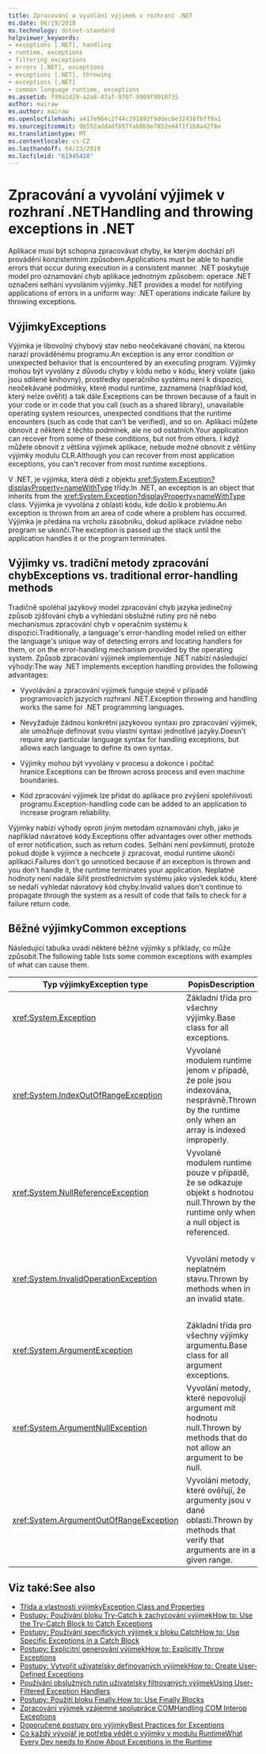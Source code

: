 ```yaml
---
title: Zpracování a vyvolání výjimek v rozhraní .NET
ms.date: 06/19/2018
ms.technology: dotnet-standard
helpviewer_keywords:
- exceptions [.NET], handling
- runtime, exceptions
- filtering exceptions
- errors [.NET], exceptions
- exceptions [.NET], throwing
- exceptions [.NET]
- common language runtime, exceptions
ms.assetid: f99a1d29-a2a8-47af-9707-9909f9010735
author: mairaw
ms.author: mairaw
ms.openlocfilehash: a417e964c2f44c291892f9ddec6e32438fbff9a1
ms.sourcegitcommit: 9b552addadfb57fab0b9e7852ed4f1f1b8a42f8e
ms.translationtype: MT
ms.contentlocale: cs-CZ
ms.lasthandoff: 04/23/2019
ms.locfileid: "61945428"
---
```

# <a name="handling-and-throwing-exceptions-in-net"></a><span data-ttu-id="9d70a-102">Zpracování a vyvolání výjimek v rozhraní .NET</span><span class="sxs-lookup"><span data-stu-id="9d70a-102">Handling and throwing exceptions in .NET</span></span>

<span data-ttu-id="9d70a-103">Aplikace musí být schopna zpracovávat chyby, ke kterým dochází při provádění konzistentním způsobem.</span><span class="sxs-lookup"><span data-stu-id="9d70a-103">Applications must be able to handle errors that occur during execution in a consistent manner.</span></span> <span data-ttu-id="9d70a-104">.NET poskytuje model pro oznamování chyb aplikace jednotným způsobem: operace .NET označení selhání vyvoláním výjimky.</span><span class="sxs-lookup"><span data-stu-id="9d70a-104">.NET provides a model for notifying applications of errors in a uniform way: .NET operations indicate failure by throwing exceptions.</span></span>

## <a name="exceptions"></a><span data-ttu-id="9d70a-105">Výjimky</span><span class="sxs-lookup"><span data-stu-id="9d70a-105">Exceptions</span></span>

<span data-ttu-id="9d70a-106">Výjimka je libovolný chybový stav nebo neočekávané chování, na kterou narazí prováděnému programu.</span><span class="sxs-lookup"><span data-stu-id="9d70a-106">An exception is any error condition or unexpected behavior that is encountered by an executing program.</span></span> <span data-ttu-id="9d70a-107">Výjimky mohou být vyvolány z důvodu chyby v kódu nebo v kódu, který voláte (jako jsou sdílené knihovny), prostředky operačního systému není k dispozici, neočekávané podmínky, které modul runtime, zaznamená (například kód, který nelze ověřit) a tak dále.</span><span class="sxs-lookup"><span data-stu-id="9d70a-107">Exceptions can be thrown because of a fault in your code or in code that you call (such as a shared library), unavailable operating system resources, unexpected conditions that the runtime encounters (such as code that can't be verified), and so on.</span></span> <span data-ttu-id="9d70a-108">Aplikaci můžete obnovit z některé z těchto podmínek, ale ne od ostatních.</span><span class="sxs-lookup"><span data-stu-id="9d70a-108">Your application can recover from some of these conditions, but not from others.</span></span> <span data-ttu-id="9d70a-109">I když můžete obnovit z většina výjimek aplikace, nebude možné obnovit z většiny výjimky modulu CLR.</span><span class="sxs-lookup"><span data-stu-id="9d70a-109">Although you can recover from most application exceptions, you can't recover from most runtime exceptions.</span></span>

<span data-ttu-id="9d70a-110">V .NET, je výjimka, která dědí z objektu <xref:System.Exception?displayProperty=nameWithType> třídy.</span><span class="sxs-lookup"><span data-stu-id="9d70a-110">In .NET, an exception is an object that inherits from the <xref:System.Exception?displayProperty=nameWithType> class.</span></span> <span data-ttu-id="9d70a-111">Výjimka je vyvolána z oblasti kódu, kde došlo k problému.</span><span class="sxs-lookup"><span data-stu-id="9d70a-111">An exception is thrown from an area of code where a problem has occurred.</span></span> <span data-ttu-id="9d70a-112">Výjimka je předána na vrcholu zásobníku, dokud aplikace zvládne nebo program se ukončí.</span><span class="sxs-lookup"><span data-stu-id="9d70a-112">The exception is passed up the stack until the application handles it or the program terminates.</span></span>

## <a name="exceptions-vs-traditional-error-handling-methods"></a><span data-ttu-id="9d70a-113">Výjimky vs. tradiční metody zpracování chyb</span><span class="sxs-lookup"><span data-stu-id="9d70a-113">Exceptions vs. traditional error-handling methods</span></span>

<span data-ttu-id="9d70a-114">Tradičně spoléhal jazykový model zpracování chyb jazyka jedinečný způsob zjišťování chyb a vyhledání obslužné rutiny pro ně nebo mechanismus zpracování chyb v operačním systému k dispozici.</span><span class="sxs-lookup"><span data-stu-id="9d70a-114">Traditionally, a language's error-handling model relied on either the language's unique way of detecting errors and locating handlers for them, or on the error-handling mechanism provided by the operating system.</span></span> <span data-ttu-id="9d70a-115">Způsob zpracování výjimek implementuje .NET nabízí následující výhody:</span><span class="sxs-lookup"><span data-stu-id="9d70a-115">The way .NET implements exception handling provides the following advantages:</span></span>

- <span data-ttu-id="9d70a-116">Vyvolávání a zpracování výjimek funguje stejně v případě programovacích jazycích rozhraní .NET.</span><span class="sxs-lookup"><span data-stu-id="9d70a-116">Exception throwing and handling works the same for .NET programming languages.</span></span>

- <span data-ttu-id="9d70a-117">Nevyžaduje žádnou konkrétní jazykovou syntaxi pro zpracování výjimek, ale umožňuje definovat svou vlastní syntaxi jednotlivé jazyky.</span><span class="sxs-lookup"><span data-stu-id="9d70a-117">Doesn't require any particular language syntax for handling exceptions, but allows each language to define its own syntax.</span></span>

- <span data-ttu-id="9d70a-118">Výjimky mohou být vyvolány v procesu a dokonce i počítač hranice.</span><span class="sxs-lookup"><span data-stu-id="9d70a-118">Exceptions can be thrown across process and even machine boundaries.</span></span>

- <span data-ttu-id="9d70a-119">Kód zpracování výjimek lze přidat do aplikace pro zvýšení spolehlivosti programu.</span><span class="sxs-lookup"><span data-stu-id="9d70a-119">Exception-handling code can be added to an application to increase program reliability.</span></span>

<span data-ttu-id="9d70a-120">Výjimky nabízí výhody oproti jiným metodám oznamování chyb, jako je například návratové kódy.</span><span class="sxs-lookup"><span data-stu-id="9d70a-120">Exceptions offer advantages over other methods of error notification, such as return codes.</span></span> <span data-ttu-id="9d70a-121">Selhání není povšimnutí, protože pokud dojde k výjimce a nechcete ji zpracovat, modul runtime ukončí aplikaci.</span><span class="sxs-lookup"><span data-stu-id="9d70a-121">Failures don't go unnoticed because if an exception is thrown and you don't handle it, the runtime terminates your application.</span></span> <span data-ttu-id="9d70a-122">Neplatné hodnoty není nadále šířit prostřednictvím systému jako výsledek kódu, které se nedaří vyhledat návratový kód chyby.</span><span class="sxs-lookup"><span data-stu-id="9d70a-122">Invalid values don't continue to propagate through the system as a result of code that fails to check for a failure return code.</span></span>

## <a name="common-exceptions"></a><span data-ttu-id="9d70a-123">Běžné výjimky</span><span class="sxs-lookup"><span data-stu-id="9d70a-123">Common exceptions</span></span>

<span data-ttu-id="9d70a-124">Následující tabulka uvádí některé běžné výjimky s příklady, co může způsobit.</span><span class="sxs-lookup"><span data-stu-id="9d70a-124">The following table lists some common exceptions with examples of what can cause them.</span></span>

| <span data-ttu-id="9d70a-125">Typ výjimky</span><span class="sxs-lookup"><span data-stu-id="9d70a-125">Exception type</span></span> | <span data-ttu-id="9d70a-126">Popis</span><span class="sxs-lookup"><span data-stu-id="9d70a-126">Description</span></span> | <span data-ttu-id="9d70a-127">Příklad</span><span class="sxs-lookup"><span data-stu-id="9d70a-127">Example</span></span> |
| -------------- | ----------- | ------- |
| <xref:System.Exception> | <span data-ttu-id="9d70a-128">Základní třída pro všechny výjimky.</span><span class="sxs-lookup"><span data-stu-id="9d70a-128">Base class for all exceptions.</span></span> | <span data-ttu-id="9d70a-129">Žádný (použijte odvozené třídy této výjimky).</span><span class="sxs-lookup"><span data-stu-id="9d70a-129">None (use a derived class of this exception).</span></span> |
| <xref:System.IndexOutOfRangeException> | <span data-ttu-id="9d70a-130">Vyvolané modulem runtime jenom v případě, že pole jsou indexována, nesprávně.</span><span class="sxs-lookup"><span data-stu-id="9d70a-130">Thrown by the runtime only when an array is indexed improperly.</span></span> | <span data-ttu-id="9d70a-131">Došlo k indexování pole mimo platný rozsah:</span><span class="sxs-lookup"><span data-stu-id="9d70a-131">Indexing an array outside its valid range:</span></span> <br /> `arr[arr.Length+1]` |
| <xref:System.NullReferenceException> | <span data-ttu-id="9d70a-132">Vyvolané modulem runtime pouze v případě, že se odkazuje objekt s hodnotou null.</span><span class="sxs-lookup"><span data-stu-id="9d70a-132">Thrown by the runtime only when a null object is referenced.</span></span> | `object o = null;` <br /> `o.ToString();` |
| <xref:System.InvalidOperationException> | <span data-ttu-id="9d70a-133">Vyvolání metody v neplatném stavu.</span><span class="sxs-lookup"><span data-stu-id="9d70a-133">Thrown by methods when in an invalid state.</span></span> | <span data-ttu-id="9d70a-134">Volání `Enumerator.MoveNext()` po odebrání položky ze zdrojové kolekce.</span><span class="sxs-lookup"><span data-stu-id="9d70a-134">Calling `Enumerator.MoveNext()` after removing an item from the underlying collection.</span></span> |
| <xref:System.ArgumentException> | <span data-ttu-id="9d70a-135">Základní třída pro všechny výjimky argumentu.</span><span class="sxs-lookup"><span data-stu-id="9d70a-135">Base class for all argument exceptions.</span></span> | <span data-ttu-id="9d70a-136">Žádný (použijte odvozené třídy této výjimky).</span><span class="sxs-lookup"><span data-stu-id="9d70a-136">None (use a derived class of this exception).</span></span> |
| <xref:System.ArgumentNullException> | <span data-ttu-id="9d70a-137">Vyvolání metody, které nepovolují argument mít hodnotu null.</span><span class="sxs-lookup"><span data-stu-id="9d70a-137">Thrown by methods that do not allow an argument to be null.</span></span> | `String s = null;` <br /> `"Calculate".IndexOf(s);`|
| <xref:System.ArgumentOutOfRangeException> | <span data-ttu-id="9d70a-138">Vyvolání metody, které ověřují, že argumenty jsou v dané oblasti.</span><span class="sxs-lookup"><span data-stu-id="9d70a-138">Thrown by methods that verify that arguments are in a given range.</span></span> | `String s = "string";` <br /> `s.Substring(s.Length+1);` |

## <a name="see-also"></a><span data-ttu-id="9d70a-139">Viz také:</span><span class="sxs-lookup"><span data-stu-id="9d70a-139">See also</span></span>

- [<span data-ttu-id="9d70a-140">Třída a vlastnosti výjimky</span><span class="sxs-lookup"><span data-stu-id="9d70a-140">Exception Class and Properties</span></span>](exception-class-and-properties.md)
- [<span data-ttu-id="9d70a-141">Postupy: Používání bloku Try-Catch k zachycování výjimek</span><span class="sxs-lookup"><span data-stu-id="9d70a-141">How to: Use the Try-Catch Block to Catch Exceptions</span></span>](how-to-use-the-try-catch-block-to-catch-exceptions.md)
- [<span data-ttu-id="9d70a-142">Postupy: Používání specifických výjimek v bloku Catch</span><span class="sxs-lookup"><span data-stu-id="9d70a-142">How to: Use Specific Exceptions in a Catch Block</span></span>](how-to-use-specific-exceptions-in-a-catch-block.md)
- [<span data-ttu-id="9d70a-143">Postupy: Explicitní generování výjimek</span><span class="sxs-lookup"><span data-stu-id="9d70a-143">How to: Explicitly Throw Exceptions</span></span>](how-to-explicitly-throw-exceptions.md)
- [<span data-ttu-id="9d70a-144">Postupy: Vytvořit uživatelsky definovaných výjimek</span><span class="sxs-lookup"><span data-stu-id="9d70a-144">How to: Create User-Defined Exceptions</span></span>](how-to-create-user-defined-exceptions.md)
- [<span data-ttu-id="9d70a-145">Používání obslužných rutin uživatelsky filtrovaných výjimek</span><span class="sxs-lookup"><span data-stu-id="9d70a-145">Using User-Filtered Exception Handlers</span></span>](using-user-filtered-exception-handlers.md)
- [<span data-ttu-id="9d70a-146">Postupy: Použití bloku Finally.</span><span class="sxs-lookup"><span data-stu-id="9d70a-146">How to: Use Finally Blocks</span></span>](how-to-use-finally-blocks.md)
- [<span data-ttu-id="9d70a-147">Zpracování výjimek vzájemné spolupráce COM</span><span class="sxs-lookup"><span data-stu-id="9d70a-147">Handling COM Interop Exceptions</span></span>](handling-com-interop-exceptions.md)
- [<span data-ttu-id="9d70a-148">Doporučené postupy pro výjimky</span><span class="sxs-lookup"><span data-stu-id="9d70a-148">Best Practices for Exceptions</span></span>](best-practices-for-exceptions.md)
- [<span data-ttu-id="9d70a-149">Co každý vývojář je potřeba vědět o výjimky v modulu Runtime</span><span class="sxs-lookup"><span data-stu-id="9d70a-149">What Every Dev needs to Know About Exceptions in the Runtime</span></span>](https://github.com/dotnet/coreclr/blob/master/Documentation/botr/exceptions.md)
